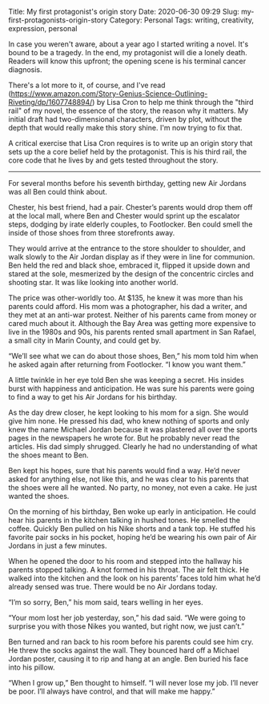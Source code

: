 Title: My first protagonist's origin story
Date: 2020-06-30 09:29
Slug: my-first-protagonists-origin-story
Category: Personal
Tags: writing, creativity, expression, personal

In case you weren't aware, about a year ago I started writing a novel. It's bound to be a tragedy. In the end, my protagonist will die a lonely death. Readers will know this upfront; the opening scene is his terminal cancer diagnosis. 

There's a lot more to it, of course, and I've read (https://www.amazon.com/Story-Genius-Science-Outlining-Riveting/dp/1607748894/) by Lisa Cron to help me think through the "third rail" of my novel, the essence of the story, the reason why it matters. My initial draft had two-dimensional characters, driven by plot, without the depth that would really make this story shine. I'm now trying to fix that. 

A critical exercise that Lisa Cron requires is to write up an origin story that sets up the a core belief held by the protagonist. This is his third rail, the core code that he lives by and gets tested throughout the story. 

---

For several months before his seventh birthday, getting new Air Jordans was all Ben could think about. 

Chester, his best friend, had a pair. Chester’s parents would drop them off at the local mall, where Ben and Chester would sprint up the escalator steps, dodging by irate elderly couples, to Footlocker. Ben could smell the inside of those shoes from three storefronts away. 

They would arrive at the entrance to the store shoulder to shoulder, and walk slowly to the Air Jordan display as if they were in line for communion. Ben held the red and black shoe, embraced it, flipped it upside down and stared at the sole, mesmerized by the design of the concentric circles and shooting star. It was like looking into another world. 

The price was other-worldly too. At $135, he knew it was more than his parents could afford. His mom was a photographer, his dad a writer, and they met at an anti-war protest. Neither of his parents came from money or cared much about it. Although the Bay Area was getting more expensive to live in the 1980s and 90s, his parents rented small apartment in San Rafael, a small city in Marin County, and could get by.

“We’ll see what we can do about those shoes, Ben,” his mom told him when he asked again after returning from Footlocker. “I know you want them.”

A little twinkle in her eye told Ben she was keeping a secret. His insides burst with happiness and anticipation. He was sure his parents were going to find a way to get his Air Jordans for his birthday.

As the day drew closer, he kept looking to his mom for a sign. She would give him none. He pressed his dad, who knew nothing of sports and only knew the name Michael Jordan because it was plastered all over the sports pages in the newspapers he wrote for. But he probably never read the articles. His dad simply shrugged. Clearly he had no understanding of what the shoes meant to Ben. 

Ben kept his hopes, sure that his parents would find a way. He’d never asked for anything else, not like this, and he was clear to his parents that the shoes were all he wanted. No party, no money, not even a cake. He just wanted the shoes. 

On the morning of his birthday, Ben woke up early in anticipation. He could hear his parents in the kitchen talking in hushed tones. He smelled the coffee. Quickly Ben pulled on his Nike shorts and a tank top. He stuffed his favorite pair socks in his pocket, hoping he’d be wearing his own pair of Air Jordans in just a few minutes. 

When he opened the door to his room and stepped into the hallway his parents stopped talking. A knot formed in his throat. The air felt thick. He walked into the kitchen and the look on his parents’ faces told him what he’d already sensed was true. There would be no Air Jordans today.

“I’m so sorry, Ben,” his mom said, tears welling in her eyes. 

“Your mom lost her job yesterday, son,” his dad said. “We were going to surprise you with those Nikes you wanted, but right now, we just can’t.”

Ben turned and ran back to his room before his parents could see him cry. He threw the socks against the wall. They bounced hard off a Michael Jordan poster, causing it to rip and hang at an angle. Ben buried his face into his pillow. 

“When I grow up,” Ben thought to himself. “I will never lose my job. I’ll never be poor. I’ll always have control, and that will make me happy.”